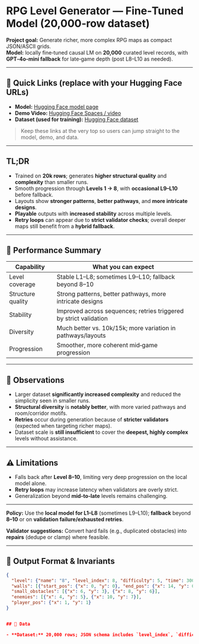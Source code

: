# RPG Level Generator — Fine‑Tuned Model (20,000‑row dataset)

**Project goal:** Generate richer, more complex RPG maps as compact JSON/ASCII grids.  
**Model:** locally fine‑tuned causal LM on **20,000** curated level records, with **GPT‑4o‑mini fallback** for late‑game depth (post L8–L10 as needed).

---

## 🔗 Quick Links (replace with your Hugging Face URLs)

- **Model:** [Hugging Face model page](<https://huggingface.co/Hirudika2002/JARVIS-Models/tree/main/LoRA-Trained/Model-5(20%2C000_Rows)>)
- **Demo Video:** [Hugging Face Spaces / video](<https://huggingface.co/Hirudika2002/JARVIS-Models/blob/main/Model_Demo_Videos/Model_5(20000_DataLines)Demo_video.mp4>)
- **Dataset (used for training):** [Hugging Face dataset](<https://huggingface.co/Hirudika2002/JARVIS-Models/tree/main/DataSets/For%2020%2C000%20Rows>)

> Keep these links at the very top so users can jump straight to the model, demo, and data.

---

## TL;DR

- Trained on **20k rows**; generates **higher structural quality** and **complexity** than smaller runs.  
- Smooth progression through **Levels 1 → 8**, with **occasional L9–L10** before fallback.  
- Layouts show **stronger patterns**, **better pathways**, and **more intricate designs**.  
- **Playable** outputs with **increased stability** across multiple levels.  
- **Retry loops** can appear due to **strict validator checks**; overall deeper maps still benefit from a **hybrid fallback**.

---

## 🎯 Performance Summary

| Capability | What you can expect |
|---|---|
| Level coverage | Stable L1–L8; sometimes L9–L10; fallback beyond 8–10 |
| Structure quality | Strong patterns, better pathways, more intricate designs |
| Stability | Improved across sequences; retries triggered by strict validation |
| Diversity | Much better vs. 10k/15k; more variation in pathways/layouts |
| Progression | Smoother, more coherent mid‑game progression |

---

## 🔎 Observations

- Larger dataset **significantly increased complexity** and reduced the simplicity seen in smaller runs.  
- **Structural diversity** is **notably better**, with more varied pathways and room/corridor motifs.  
- **Retries** occur during generation because of **stricter validators** (expected when targeting richer maps).  
- Dataset scale is **still insufficient** to cover the **deepest, highly complex** levels without assistance.

---

## ⚠️ Limitations

- Falls back after **Level 8–10**, limiting very deep progression on the local model alone.  
- **Retry loops** may increase latency when validators are overly strict.  
- Generalization beyond **mid‑to‑late** levels remains challenging.

---

**Policy:** Use the **local model for L1–L8** (sometimes L9–L10); **fallback** beyond **8–10** or on **validation failure/exhausted retries**.

**Validator suggestions:** Convert hard fails (e.g., duplicated obstacles) into **repairs** (dedupe or clamp) where feasible.

---

## 🧱 Output Format & Invariants

```json
{
  "level": {"name": "8", "level_index": 8, "difficulty": 5, "time": 300, "width": 15, "height": 10},
  "walls": [{"start_pos": {"x": 0, "y": 0}, "end_pos": {"x": 14, "y": 0}}],
  "small_obstacles": [{"x": 6, "y": 3}, {"x": 8, "y": 6}],
  "enemies": [{"x": 4, "y": 5}, {"x": 10, "y": 7}],
  "player_pos": {"x": 1, "y": 1}
}


## 🧰 Data 

- **Dataset:** 20,000 rows; JSON schema includes `level_index`, `difficulty`, and optional **complexity tags**.  

